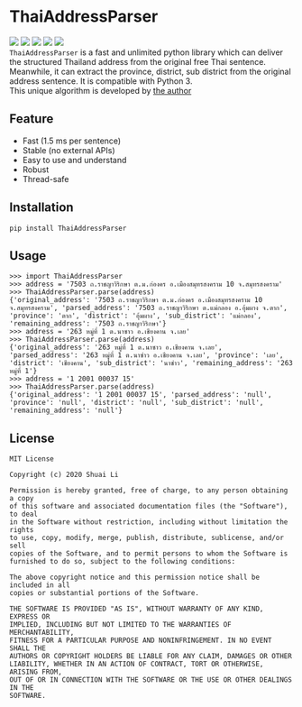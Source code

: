 # ThaiAddressParser  
![](https://img.shields.io/badge/language-python3-green.svg) ![](https://img.shields.io/badge/author-Shuai_Li-black.svg) ![](https://img.shields.io/badge/building-pass-yellow.svg) ![](https://img.shields.io/badge/license-MIT-pink.svg) ![](https://img.shields.io/badge/version-0.0.1-red.svg)    
`ThaiAddressParser` is a fast and unlimited python library which can deliver the structured Thailand address from the original free Thai sentence.   
Meanwhile, it can extract the province, district, sub district from the original address sentence.
It is compatible with Python 3.  
This unique algorithm is developed by [the author](https://github.com/HandsomeBrotherShuaiLi)
## Feature  
* Fast (1.5 ms per sentence) 
* Stable (no external APIs)
* Easy to use and understand
* Robust
* Thread-safe
## Installation
```angular2
pip install ThaiAddressParser
```
## Usage
```angular2
>>> import ThaiAddressParser
>>> address = '7503 ถ.ราชญาวิริกษา ต.ม.ก่องคร อ.เมืองสมุทรสงคราม 10 จ.สมุทรสงคราม'
>>> ThaiAddressParser.parse(address)
{'original_address': '7503 ถ.ราชญาวิริกษา ต.ม.ก่องคร อ.เมืองสมุทรสงคราม 10 จ.สมุทรสงคราม', 'parsed_address': '7503 ถ.ราชญาวิริกษา ต.แม่กลอง อ.อุ้มผาง จ.ตาก', 'province': 'ตาก', 'district': 'อุ้มผาง', 'sub_district': 'แม่กลอง', 'remaining_address': '7503 ถ.ราชญาวิริกษา'}
>>> address = '263 หมู่ที่ 1 ต.นาซาว อ.เชียงคาน จ.เลย'
>>> ThaiAddressParser.parse(address)
{'original_address': '263 หมู่ที่ 1 ต.นาซาว อ.เชียงคาน จ.เลย', 'parsed_address': '263 หมู่ที่ 1 ต.นาซ่าว อ.เชียงคาน จ.เลย', 'province': 'เลย', 'district': 'เชียงคาน', 'sub_district': 'นาซ่าว', 'remaining_address': '263 หมู่ที่ 1'}
>>> address = '1 2001 00037 15'
>>> ThaiAddressParser.parse(address)
{'original_address': '1 2001 00037 15', 'parsed_address': 'null', 'province': 'null', 'district': 'null', 'sub_district': 'null', 'remaining_address': 'null'}
```

## License
```angular2
MIT License

Copyright (c) 2020 Shuai Li

Permission is hereby granted, free of charge, to any person obtaining a copy
of this software and associated documentation files (the "Software"), to deal
in the Software without restriction, including without limitation the rights
to use, copy, modify, merge, publish, distribute, sublicense, and/or sell
copies of the Software, and to permit persons to whom the Software is
furnished to do so, subject to the following conditions:

The above copyright notice and this permission notice shall be included in all
copies or substantial portions of the Software.

THE SOFTWARE IS PROVIDED "AS IS", WITHOUT WARRANTY OF ANY KIND, EXPRESS OR
IMPLIED, INCLUDING BUT NOT LIMITED TO THE WARRANTIES OF MERCHANTABILITY,
FITNESS FOR A PARTICULAR PURPOSE AND NONINFRINGEMENT. IN NO EVENT SHALL THE
AUTHORS OR COPYRIGHT HOLDERS BE LIABLE FOR ANY CLAIM, DAMAGES OR OTHER
LIABILITY, WHETHER IN AN ACTION OF CONTRACT, TORT OR OTHERWISE, ARISING FROM,
OUT OF OR IN CONNECTION WITH THE SOFTWARE OR THE USE OR OTHER DEALINGS IN THE
SOFTWARE.
```


